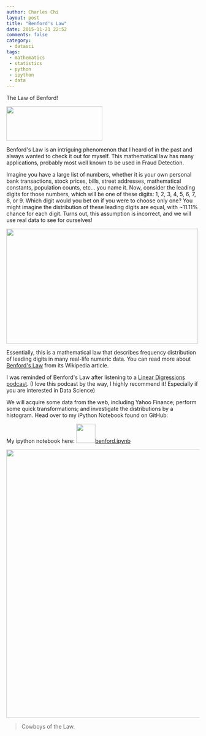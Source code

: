```yaml
---
author: Charles Chi
layout: post
title: "Benford's Law"
date: 2015-11-21 22:52
comments: false
category:
 - datasci
tags:
 - mathematics
 - statistics
 - python
 - ipython
 - data
---
```


The Law of Benford! 

<img src="http://www.fraudriskanalysis.net/uploads/4/6/4/1/4641392/607573.png" style="width:250px;height:90px;"/>

Benford's Law is an intriguing phenomenon that I heard of in the past and always wanted to check it out for myself. This mathematical law has many applications, probably most well known to be used in Fraud Detection.

Imagine you have a large list of numbers, whether it is your own personal bank transactions, stock prices, bills, street addresses, mathematical constants, population counts, etc... you name it. Now, consider the leading digits for those numbers, which will be one of these digits: 1, 2, 3, 4, 5, 6, 7, 8, or 9. Which digit would you bet on if you were to choose only one? You might imagine the distribution of these leading digits are equal, with ~11.11% chance for each digit. Turns out, this assumption is incorrect, and we will use real data to see for ourselves!

<img src="http://mathworld.wolfram.com/images/eps-gif/BenfordsLaw_800.gif" style="width:500px;height:300px;"/>

Essentially, this is a mathematical law that describes frequency distribution of leading digits in many real-life numeric data. You can read more about [Benford's Law](https://en.wikipedia.org/wiki/Benford%27s_law) from its Wikipedia article.

I was reminded of Benford's Law after listening to a [Linear Digressions](https://www.udacity.com/podcasts/linear-digressions) [podcast](http://www.stitcher.com/podcast/linear-digressions/e/benfords-law-41309967). (I love this podcast by the way, I highly recommend it! Especially if you are interested in Data Science)

We will acquire some data from the web, including Yahoo Finance; perform some quick transformations; and investigate the distributions by a histogram. Head over to my iPython Notebook found on GitHub:

My ipython notebook here: <a href="http://nbviewer.ipython.org/github/cchi/benford/blob/master/benford.ipynb" target="_blank"><img src="https://avatars3.githubusercontent.com/u/7388996" style="width:50px;height:50px;">benford.ipynb</a>

<img src="https://pixabay.com/static/uploads/photo/2015/10/22/21/01/cowboys-1001913_960_720.jpg" style="width:1000px;height:700px;"/>

> Cowboys of the Law.